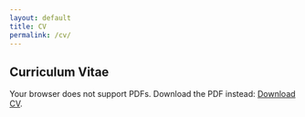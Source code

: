 ```yaml
---
layout: default
title: CV
permalink: /cv/
---
```


## Curriculum Vitae

<object data="/resources/cv/HM_CV.pdf" type="application/pdf" width="100%" height="800px">
    <p>Your browser does not support PDFs. Download the PDF instead: <a href="/resources/cv/HM_CV.pdf">Download CV</a>.</p>
</object>